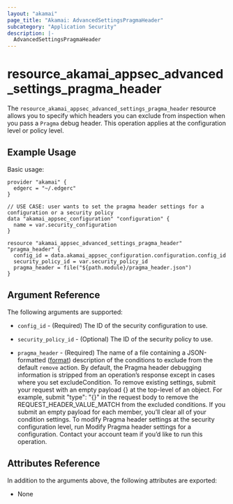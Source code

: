 ```yaml
---
layout: "akamai"
page_title: "Akamai: AdvancedSettingsPragmaHeader"
subcategory: "Application Security"
description: |-
  AdvancedSettingsPragmaHeader
---
```


# resource_akamai_appsec_advanced_settings_pragma_header

The `resource_akamai_appsec_advanced_settings_pragma_header` resource allows you to specify which headers you can exclude from inspection when you pass a `Pragma` debug header. This operation applies at the configuration level or policy level.

## Example Usage

Basic usage:

```hcl
provider "akamai" {
  edgerc = "~/.edgerc"
}

// USE CASE: user wants to set the pragma header settings for a configuration or a security policy
data "akamai_appsec_configuration" "configuration" {
  name = var.security_configuration
}

resource "akamai_appsec_advanced_settings_pragma_header" "pragma_header" {
  config_id = data.akamai_appsec_configuration.configuration.config_id
  security_policy_id = var.security_policy_id
  pragma_header = file("${path.module}/pragma_header.json")
}
```

## Argument Reference

The following arguments are supported:

* `config_id` - (Required) The ID of the security configuration to use.

* `security_policy_id` - (Optional) The ID of the security policy to use.

* `pragma_header` - (Required) The name of a file containing a JSON-formatted ([format](https://developer.akamai.com/api/cloud_security/application_security/v1.html#putpragmaheaderpolicy)) description of the conditions to exclude from the default `remove` action. By default, the Pragma header debugging information is stripped from an operation’s response except in cases where you set excludeCondition. To remove existing settings, submit your request with an empty payload {} at the top-level of an object. For example, submit "type": "{}" in the request body to remove the REQUEST_HEADER_VALUE_MATCH from the excluded conditions. If you submit an empty payload for each member, you’ll clear all of your condition settings. To modify Pragma header settings at the security configuration level, run Modify Pragma header settings for a configuration. Contact your account team if you’d like to run this operation.

## Attributes Reference

In addition to the arguments above, the following attributes are exported:

* None
